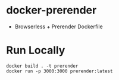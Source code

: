 # docker-prerender

- Browserless + Prerender Dockerfile

# Run Locally

```
docker build . -t prerender
docker run -p 3000:3000 prerender:latest
```
